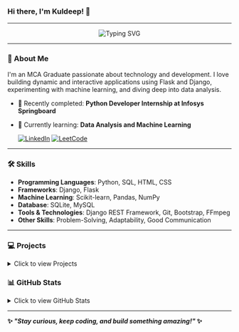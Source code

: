 ### Hi there, I'm Kuldeep! 👋

---

<div align="center">
  <img src="https://readme-typing-svg.herokuapp.com?font=Fira+Code&size=24&duration=3000&pause=500&color=F7F7F7&center=true&vCenter=true&width=600&lines=MCA+Graduate+%7C+Software+Developer;Skilled+in+Python+programming;Building+Interactive+Web+Apps;Django+%7C+Flask+%7C+Data+Analysis" alt="Typing SVG" />
</div>

---

### 🚀 About Me

I'm an MCA Graduate passionate about technology and development. I love building dynamic and interactive applications using Flask and Django, experimenting with machine learning, and diving deep into data analysis.

- 🔭 Recently completed: **Python Developer Internship at Infosys Springboard**
- 🌱 Currently learning: **Data Analysis and Machine Learning**


    [![LinkedIn](https://img.shields.io/badge/-LinkedIn-blue?style=flat-square&logo=linkedin)](https://linkedin.com/in/kuldeep7k)
    [![LeetCode](https://img.shields.io/badge/-LeetCode-orange?style=flat-square&logo=leetcode)](https://leetcode.com/Kuldeep7k)

---

### 🛠️ Skills

- **Programming Languages**: Python, SQL, HTML, CSS
- **Frameworks**: Django, Flask
- **Machine Learning**: Scikit-learn, Pandas, NumPy
- **Database**: SQLite, MySQL
- **Tools & Technologies**: Django REST Framework, Git, Bootstrap, FFmpeg
- **Other Skills**: Problem-Solving, Adaptability, Good Communication

---

### 💻 Projects
<details>
  <summary>Click to view Projects</summary>

  <div style="display: flex; flex-wrap: wrap; gap: 20px;">
    <div style="width: 45%; text-align: center;">
      <h4 style="color: white;">🧠 Infosys Stroke Patient Healthcare Using Machine Learning</h4>
      <a href="https://github.com/Kuldeep7k/Healthcare_Analysis_for_Stroke_Prediction" style="text-decoration: none;">
        <img src="https://github-readme-stats.vercel.app/api/pin/?username=Kuldeep7k&repo=Healthcare_Analysis_for_Stroke_Prediction" alt="Healthcare_Analysis_for_Stroke_Prediction" style="border-radius: 8px;"/>
      </a>
    </div>

   <div style="width: 45%; text-align: center;">
      <h4 style="color: white;">🌦 Real-Time Data Processing System for Weather Monitoring</h4>
      <a href="https://github.com/Kuldeep7k/Real-Time-Data-Processing-System-for-Weather-Monitoring-with-Rollups-and-Aggregates" style="text-decoration: none;">
        <img src="https://github-readme-stats.vercel.app/api/pin/?username=Kuldeep7k&repo=Real-Time-Data-Processing-System-for-Weather-Monitoring-with-Rollups-and-Aggregates" alt="Real-Time-Data-Processing-System-for-Weather-Monitoring-with-Rollups-and-Aggregates" style="border-radius: 8px;"/>
      </a>
    </div>

<div style="width: 45%; text-align: center;">
    <h4 style="color: white;">📹 Fetch Video - YouTube Downloader</h4>
    <a href="https://github.com/Kuldeep7k/FetchVideo-YouTube_Downloader" style="text-decoration: none;">
    <img src="https://github-readme-stats.vercel.app/api/pin/?username=Kuldeep7k&repo=FetchVideo-YouTube_Downloader" alt="FetchVideo-YouTube_Downloader" style="border-radius: 8px;"/>
    </a>
</div>

<div style="width: 45%; text-align: center;">
    <h4 style="color: white;">🎬 RateContent - IMDB API Clone</h4>
    <a href="https://github.com/Kuldeep7k/RateContent-IMDB_API_Clone" style="text-decoration: none;">
    <img src="https://github-readme-stats.vercel.app/api/pin/?username=Kuldeep7k&repo=RateContent-IMDB_API_Clone" alt="RateContent-IMDB_API_Clone" style="border-radius: 8px;"/>
    </a>
</div>

<div style="width: 45%; text-align: center;">
    <h4 style="color: white;">📰 TechBlog - Read Latest Tech Blogs</h4>
    <a href="https://github.com/Kuldeep7k/TechBlog-Read_Latest_Tech_Blogs" style="text-decoration: none;">
    <img src="https://github-readme-stats.vercel.app/api/pin/?username=Kuldeep7k&repo=TechBlog-Read_Latest_Tech_Blogs" alt="TechBlog-Read_Latest_Tech_Blogs" style="border-radius: 8px;"/>
    </a>
</div>

  </div>
</details>


### 📊 GitHub Stats
<details>
  <summary>Click to view GitHub Stats</summary>
  <div align="center">
    <img src="https://github-readme-stats.vercel.app/api?username=kuldeep7k&show_icons=true&theme=radical&count_private=true" alt="GitHub Stats" />
    <img src="https://github-readme-stats.vercel.app/api/top-langs/?username=kuldeep7k&layout=compact&theme=radical&hide_progress=true" alt="Top Languages" />
  </div>
</details>

---

**✨ _"Stay curious, keep coding, and build something amazing!"_ ✨**
